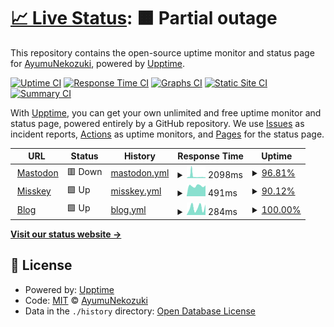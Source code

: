 # [📈 Live Status](https://status.nekozuki.me): <!--live status--> **🟧 Partial outage**

This repository contains the open-source uptime monitor and status page for [AyumuNekozuki](https://blog.nekozuki.me/), powered by [Upptime](https://github.com/upptime/upptime).

[![Uptime CI](https://github.com/AyumuNekozuki/upptime/workflows/Uptime%20CI/badge.svg)](https://github.com/AyumuNekozuki/upptime/actions?query=workflow%3A%22Uptime+CI%22)
[![Response Time CI](https://github.com/AyumuNekozuki/upptime/workflows/Response%20Time%20CI/badge.svg)](https://github.com/AyumuNekozuki/upptime/actions?query=workflow%3A%22Response+Time+CI%22)
[![Graphs CI](https://github.com/AyumuNekozuki/upptime/workflows/Graphs%20CI/badge.svg)](https://github.com/AyumuNekozuki/upptime/actions?query=workflow%3A%22Graphs+CI%22)
[![Static Site CI](https://github.com/AyumuNekozuki/upptime/workflows/Static%20Site%20CI/badge.svg)](https://github.com/AyumuNekozuki/upptime/actions?query=workflow%3A%22Static+Site+CI%22)
[![Summary CI](https://github.com/AyumuNekozuki/upptime/workflows/Summary%20CI/badge.svg)](https://github.com/AyumuNekozuki/upptime/actions?query=workflow%3A%22Summary+CI%22)

With [Upptime](https://upptime.js.org), you can get your own unlimited and free uptime monitor and status page, powered entirely by a GitHub repository. We use [Issues](https://github.com/AyumuNekozuki/upptime/issues) as incident reports, [Actions](https://github.com/AyumuNekozuki/upptime/actions) as uptime monitors, and [Pages](https://status.nekozuki.me) for the status page.

<!--start: status pages-->
<!-- This summary is generated by Upptime (https://github.com/upptime/upptime) -->
<!-- Do not edit this manually, your changes will be overwritten -->
<!-- prettier-ignore -->
| URL | Status | History | Response Time | Uptime |
| --- | ------ | ------- | ------------- | ------ |
| <img alt="" src="https://icons.duckduckgo.com/ip3/mstdn.nekozuki.me.ico" height="13"> [Mastodon](https://mstdn.nekozuki.me) | 🟥 Down | [mastodon.yml](https://github.com/AyumuNekozuki/upptime/commits/HEAD/history/mastodon.yml) | <details><summary><img alt="Response time graph" src="./graphs/mastodon/response-time-week.png" height="20"> 2098ms</summary><br><a href="https://status.nekozuki.me/history/mastodon"><img alt="Response time 1387" src="https://img.shields.io/endpoint?url=https%3A%2F%2Fraw.githubusercontent.com%2FAyumuNekozuki%2Fupptime%2FHEAD%2Fapi%2Fmastodon%2Fresponse-time.json"></a><br><a href="https://status.nekozuki.me/history/mastodon"><img alt="24-hour response time 805" src="https://img.shields.io/endpoint?url=https%3A%2F%2Fraw.githubusercontent.com%2FAyumuNekozuki%2Fupptime%2FHEAD%2Fapi%2Fmastodon%2Fresponse-time-day.json"></a><br><a href="https://status.nekozuki.me/history/mastodon"><img alt="7-day response time 2098" src="https://img.shields.io/endpoint?url=https%3A%2F%2Fraw.githubusercontent.com%2FAyumuNekozuki%2Fupptime%2FHEAD%2Fapi%2Fmastodon%2Fresponse-time-week.json"></a><br><a href="https://status.nekozuki.me/history/mastodon"><img alt="30-day response time 1387" src="https://img.shields.io/endpoint?url=https%3A%2F%2Fraw.githubusercontent.com%2FAyumuNekozuki%2Fupptime%2FHEAD%2Fapi%2Fmastodon%2Fresponse-time-month.json"></a><br><a href="https://status.nekozuki.me/history/mastodon"><img alt="1-year response time 1387" src="https://img.shields.io/endpoint?url=https%3A%2F%2Fraw.githubusercontent.com%2FAyumuNekozuki%2Fupptime%2FHEAD%2Fapi%2Fmastodon%2Fresponse-time-year.json"></a></details> | <details><summary><a href="https://status.nekozuki.me/history/mastodon">96.81%</a></summary><a href="https://status.nekozuki.me/history/mastodon"><img alt="All-time uptime 94.73%" src="https://img.shields.io/endpoint?url=https%3A%2F%2Fraw.githubusercontent.com%2FAyumuNekozuki%2Fupptime%2FHEAD%2Fapi%2Fmastodon%2Fuptime.json"></a><br><a href="https://status.nekozuki.me/history/mastodon"><img alt="24-hour uptime 100.00%" src="https://img.shields.io/endpoint?url=https%3A%2F%2Fraw.githubusercontent.com%2FAyumuNekozuki%2Fupptime%2FHEAD%2Fapi%2Fmastodon%2Fuptime-day.json"></a><br><a href="https://status.nekozuki.me/history/mastodon"><img alt="7-day uptime 96.81%" src="https://img.shields.io/endpoint?url=https%3A%2F%2Fraw.githubusercontent.com%2FAyumuNekozuki%2Fupptime%2FHEAD%2Fapi%2Fmastodon%2Fuptime-week.json"></a><br><a href="https://status.nekozuki.me/history/mastodon"><img alt="30-day uptime 94.73%" src="https://img.shields.io/endpoint?url=https%3A%2F%2Fraw.githubusercontent.com%2FAyumuNekozuki%2Fupptime%2FHEAD%2Fapi%2Fmastodon%2Fuptime-month.json"></a><br><a href="https://status.nekozuki.me/history/mastodon"><img alt="1-year uptime 94.73%" src="https://img.shields.io/endpoint?url=https%3A%2F%2Fraw.githubusercontent.com%2FAyumuNekozuki%2Fupptime%2FHEAD%2Fapi%2Fmastodon%2Fuptime-year.json"></a></details>
| <img alt="" src="https://icons.duckduckgo.com/ip3/mi.nekozuki.me.ico" height="13"> [Misskey](https://mi.nekozuki.me) | 🟩 Up | [misskey.yml](https://github.com/AyumuNekozuki/upptime/commits/HEAD/history/misskey.yml) | <details><summary><img alt="Response time graph" src="./graphs/misskey/response-time-week.png" height="20"> 491ms</summary><br><a href="https://status.nekozuki.me/history/misskey"><img alt="Response time 737" src="https://img.shields.io/endpoint?url=https%3A%2F%2Fraw.githubusercontent.com%2FAyumuNekozuki%2Fupptime%2FHEAD%2Fapi%2Fmisskey%2Fresponse-time.json"></a><br><a href="https://status.nekozuki.me/history/misskey"><img alt="24-hour response time 470" src="https://img.shields.io/endpoint?url=https%3A%2F%2Fraw.githubusercontent.com%2FAyumuNekozuki%2Fupptime%2FHEAD%2Fapi%2Fmisskey%2Fresponse-time-day.json"></a><br><a href="https://status.nekozuki.me/history/misskey"><img alt="7-day response time 491" src="https://img.shields.io/endpoint?url=https%3A%2F%2Fraw.githubusercontent.com%2FAyumuNekozuki%2Fupptime%2FHEAD%2Fapi%2Fmisskey%2Fresponse-time-week.json"></a><br><a href="https://status.nekozuki.me/history/misskey"><img alt="30-day response time 737" src="https://img.shields.io/endpoint?url=https%3A%2F%2Fraw.githubusercontent.com%2FAyumuNekozuki%2Fupptime%2FHEAD%2Fapi%2Fmisskey%2Fresponse-time-month.json"></a><br><a href="https://status.nekozuki.me/history/misskey"><img alt="1-year response time 737" src="https://img.shields.io/endpoint?url=https%3A%2F%2Fraw.githubusercontent.com%2FAyumuNekozuki%2Fupptime%2FHEAD%2Fapi%2Fmisskey%2Fresponse-time-year.json"></a></details> | <details><summary><a href="https://status.nekozuki.me/history/misskey">90.12%</a></summary><a href="https://status.nekozuki.me/history/misskey"><img alt="All-time uptime 96.57%" src="https://img.shields.io/endpoint?url=https%3A%2F%2Fraw.githubusercontent.com%2FAyumuNekozuki%2Fupptime%2FHEAD%2Fapi%2Fmisskey%2Fuptime.json"></a><br><a href="https://status.nekozuki.me/history/misskey"><img alt="24-hour uptime 96.24%" src="https://img.shields.io/endpoint?url=https%3A%2F%2Fraw.githubusercontent.com%2FAyumuNekozuki%2Fupptime%2FHEAD%2Fapi%2Fmisskey%2Fuptime-day.json"></a><br><a href="https://status.nekozuki.me/history/misskey"><img alt="7-day uptime 90.12%" src="https://img.shields.io/endpoint?url=https%3A%2F%2Fraw.githubusercontent.com%2FAyumuNekozuki%2Fupptime%2FHEAD%2Fapi%2Fmisskey%2Fuptime-week.json"></a><br><a href="https://status.nekozuki.me/history/misskey"><img alt="30-day uptime 96.57%" src="https://img.shields.io/endpoint?url=https%3A%2F%2Fraw.githubusercontent.com%2FAyumuNekozuki%2Fupptime%2FHEAD%2Fapi%2Fmisskey%2Fuptime-month.json"></a><br><a href="https://status.nekozuki.me/history/misskey"><img alt="1-year uptime 96.57%" src="https://img.shields.io/endpoint?url=https%3A%2F%2Fraw.githubusercontent.com%2FAyumuNekozuki%2Fupptime%2FHEAD%2Fapi%2Fmisskey%2Fuptime-year.json"></a></details>
| <img alt="" src="https://icons.duckduckgo.com/ip3/blog.nekozuki.me.ico" height="13"> [Blog](https://blog.nekozuki.me) | 🟩 Up | [blog.yml](https://github.com/AyumuNekozuki/upptime/commits/HEAD/history/blog.yml) | <details><summary><img alt="Response time graph" src="./graphs/blog/response-time-week.png" height="20"> 284ms</summary><br><a href="https://status.nekozuki.me/history/blog"><img alt="Response time 389" src="https://img.shields.io/endpoint?url=https%3A%2F%2Fraw.githubusercontent.com%2FAyumuNekozuki%2Fupptime%2FHEAD%2Fapi%2Fblog%2Fresponse-time.json"></a><br><a href="https://status.nekozuki.me/history/blog"><img alt="24-hour response time 408" src="https://img.shields.io/endpoint?url=https%3A%2F%2Fraw.githubusercontent.com%2FAyumuNekozuki%2Fupptime%2FHEAD%2Fapi%2Fblog%2Fresponse-time-day.json"></a><br><a href="https://status.nekozuki.me/history/blog"><img alt="7-day response time 284" src="https://img.shields.io/endpoint?url=https%3A%2F%2Fraw.githubusercontent.com%2FAyumuNekozuki%2Fupptime%2FHEAD%2Fapi%2Fblog%2Fresponse-time-week.json"></a><br><a href="https://status.nekozuki.me/history/blog"><img alt="30-day response time 389" src="https://img.shields.io/endpoint?url=https%3A%2F%2Fraw.githubusercontent.com%2FAyumuNekozuki%2Fupptime%2FHEAD%2Fapi%2Fblog%2Fresponse-time-month.json"></a><br><a href="https://status.nekozuki.me/history/blog"><img alt="1-year response time 389" src="https://img.shields.io/endpoint?url=https%3A%2F%2Fraw.githubusercontent.com%2FAyumuNekozuki%2Fupptime%2FHEAD%2Fapi%2Fblog%2Fresponse-time-year.json"></a></details> | <details><summary><a href="https://status.nekozuki.me/history/blog">100.00%</a></summary><a href="https://status.nekozuki.me/history/blog"><img alt="All-time uptime 100.00%" src="https://img.shields.io/endpoint?url=https%3A%2F%2Fraw.githubusercontent.com%2FAyumuNekozuki%2Fupptime%2FHEAD%2Fapi%2Fblog%2Fuptime.json"></a><br><a href="https://status.nekozuki.me/history/blog"><img alt="24-hour uptime 100.00%" src="https://img.shields.io/endpoint?url=https%3A%2F%2Fraw.githubusercontent.com%2FAyumuNekozuki%2Fupptime%2FHEAD%2Fapi%2Fblog%2Fuptime-day.json"></a><br><a href="https://status.nekozuki.me/history/blog"><img alt="7-day uptime 100.00%" src="https://img.shields.io/endpoint?url=https%3A%2F%2Fraw.githubusercontent.com%2FAyumuNekozuki%2Fupptime%2FHEAD%2Fapi%2Fblog%2Fuptime-week.json"></a><br><a href="https://status.nekozuki.me/history/blog"><img alt="30-day uptime 100.00%" src="https://img.shields.io/endpoint?url=https%3A%2F%2Fraw.githubusercontent.com%2FAyumuNekozuki%2Fupptime%2FHEAD%2Fapi%2Fblog%2Fuptime-month.json"></a><br><a href="https://status.nekozuki.me/history/blog"><img alt="1-year uptime 100.00%" src="https://img.shields.io/endpoint?url=https%3A%2F%2Fraw.githubusercontent.com%2FAyumuNekozuki%2Fupptime%2FHEAD%2Fapi%2Fblog%2Fuptime-year.json"></a></details>

<!--end: status pages-->

[**Visit our status website →**](https://status.nekozuki.me)

## 📄 License

- Powered by: [Upptime](https://github.com/upptime/upptime)
- Code: [MIT](./LICENSE) © [AyumuNekozuki](https://blog.nekozuki.me/)
- Data in the `./history` directory: [Open Database License](https://opendatacommons.org/licenses/odbl/1-0/)
